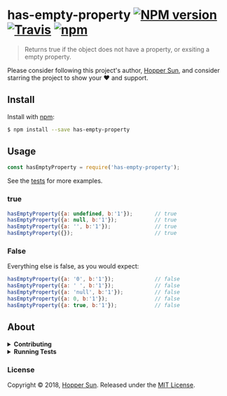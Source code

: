 # has-empty-property [![NPM version](https://img.shields.io/npm/v/has-empty-property.svg?style=flat)](https://www.npmjs.com/package/has-empty-property) [![Travis](https://img.shields.io/travis/HopperGithub/has-empty-property.svg)](https://www.travis-ci.org/HopperGithub/has-empty-property)  [![npm](https://img.shields.io/npm/l/express.svg)](https://www.npmjs.com/package/has-empty-property)




> Returns true if the object does not have a property, or exsiting a empty property.

Please consider following this project's author, [Hopper Sun](https://github.com/HopperGithub), and consider starring the project to show your :heart: and support.

## Install

Install with [npm](https://www.npmjs.com/):

```sh
$ npm install --save has-empty-property
```

## Usage

```js
const hasEmptyProperty = require('has-empty-property');
```

See the [tests](./test.js) for more examples.

### true

```js
hasEmptyProperty({a: undefined, b:'1'});       // true
hasEmptyProperty({a: null, b:'1'});            // true
hasEmptyProperty({a: '', b:'1'});              // true
hasEmptyProperty({});                          // true
```

### False

Everything else is false, as you would expect:

```js
hasEmptyProperty({a: '0', b:'1'});             // false
hasEmptyProperty({a: ' ', b:'1'});             // false
hasEmptyProperty({a: 'null', b:'1'});          // false
hasEmptyProperty({a: 0, b:'1'});               // false
hasEmptyProperty({a: true, b:'1'});            // false
```

## About

<details>
<summary><strong>Contributing</strong></summary>

Pull requests and stars are always welcome. For bugs and feature requests, [please create an issue](../../issues/new).

</details>

<details>
<summary><strong>Running Tests</strong></summary>

Running and reviewing unit tests is a great way to get familiarized with a library and its API. You can install dependencies and run tests with the following command:

```sh
$ npm install && npm test
```

</details>

### License

Copyright © 2018, [Hopper Sun](https://github.com/HopperGithub).
Released under the [MIT License](LICENSE).
